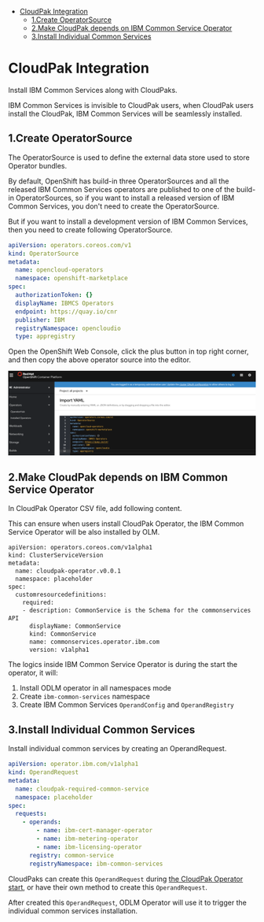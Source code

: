 - [CloudPak Integration](#cloudpak-integration)
  * [1.Create OperatorSource](#1create-operatorsource)
  * [2.Make CloudPak depends on IBM Common Service Operator](#2make-cloudpak-depends-on-ibm-common-service-operator)
  * [3.Install Individual Common Services](#3install-individual-common-services)


# CloudPak Integration

Install IBM Common Services along with CloudPaks.

IBM Common Services is invisible to CloudPak users, when CloudPak users install the CloudPak, IBM Common Services will be seamlessly installed.


## 1.Create OperatorSource

The OperatorSource is used to define the external data store used to store Operator bundles.

By default, OpenShift has build-in three OperatorSources and all the released IBM Common Services operators are published to one of the build-in OperatorSources, so if you want to install a released version of IBM Common Services, you don't need to create the OperatorSource.

But if you want to install a development version of IBM Common Services, then you need to create following OperatorSource.

```yaml
apiVersion: operators.coreos.com/v1
kind: OperatorSource
metadata:
  name: opencloud-operators
  namespace: openshift-marketplace
spec:
  authorizationToken: {}
  displayName: IBMCS Operators
  endpoint: https://quay.io/cnr
  publisher: IBM
  registryNamespace: opencloudio
  type: appregistry
```

Open the OpenShift Web Console, click the plus button in top right corner, and then copy the above operator source into the editor.

![Create OperatorSource](./images/create-operator-source.png)


## 2.Make CloudPak depends on IBM Common Service Operator

In CloudPak Operator CSV file, add following content.

This can ensure when users install CloudPak Operator, the IBM Common Service Operator will be also installed by OLM.

```
apiVersion: operators.coreos.com/v1alpha1
kind: ClusterServiceVersion
metadata:
  name: cloudpak-operator.v0.0.1
  namespace: placeholder
spec:
  customresourcedefinitions:
    required:
    - description: CommonService is the Schema for the commonservices API
      displayName: CommonService
      kind: CommonService
      name: commonservices.operator.ibm.com
      version: v1alpha1
```

The logics inside IBM Common Service Operator is during the start the operator, it will:

1. Install ODLM operator in all namespaces mode
1. Create `ibm-common-services` namespace
1. Create IBM Common Services `OperandConfig` and `OperandRegistry`


## 3.Install Individual Common Services

Install individual common services by creating an OperandRequest.

```yaml
apiVersion: operator.ibm.com/v1alpha1
kind: OperandRequest
metadata:
  name: cloudpak-required-common-service
  namespace: placeholder
spec:
  requests:
    - operands:
        - name: ibm-cert-manager-operator
        - name: ibm-metering-operator
        - name: ibm-licensing-operator
      registry: common-service
      registryNamespace: ibm-common-services
```

CloudPaks can create this `OperandRequest` during [the CloudPak Operator start](https://github.com/IBM/ibm-common-service-operator/blob/master/cmd/manager/main.go#L121-L126), or have their own method to create this `OperandRequest`.

After created this `OperandRequest`, ODLM Operator will use it to trigger the individual common services installation.
